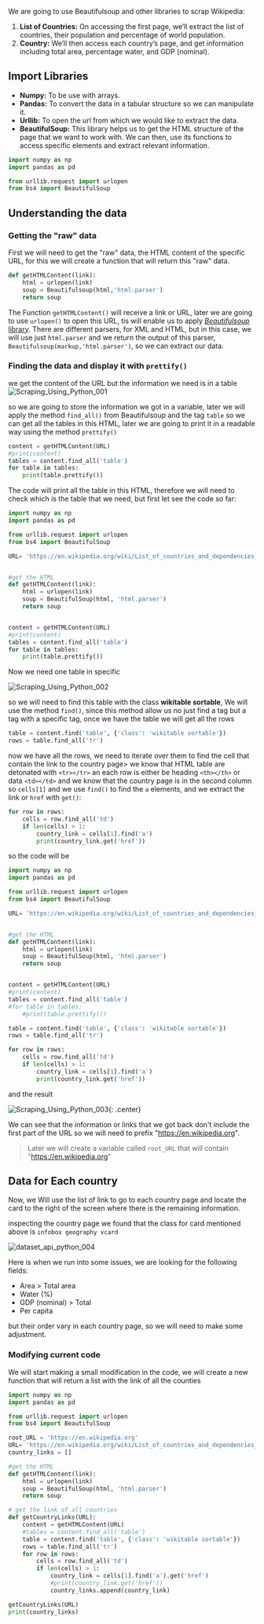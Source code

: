 We are going to use Beautifulsoup and other libraries to scrap Wikipedia:

1. **List of Countries:** On accessing the first page, we’ll extract the list of countries, their population and percentage of world population.  
2. **Country:** We’ll then access each country’s page, and get information including total area, percentage water, and GDP (nominal).   

## Import Libraries

* **Numpy:**  To be use with arrays.
* **Pandas:** To convert the data in a tabular structure so we can manipulate it.
* **Urllib:** To open the url from which we would like to extract the data.
* **BeautifulSoup:** This library helps us to get the HTML structure of the page that we want to work with. We can then, use its functions to access specific elements and extract relevant information.  

```python
import numpy as np
import pandas as pd

from urllib.request import urlopen
from bs4 import BeautifulSoup
```

## Understanding the data

### Getting the "raw" data

First we will need to get the "raw" data, the HTML content of the specific URL, for this we will create a function that will return this "raw" data.

```python
def getHTMLContent(link):
	html = urlopen(link)
	soup = Beautifulsoup(html,'html.parser')
	return soup
```

The Function `getHTMLContent()` will receive a link or URL, later we are going to use `urlopen()` to open this URL, tis will enable us to apply [*Beautifulsoup* library](https://www.crummy.com/software/BeautifulSoup/bs4/doc/).
There are different parsers, for XML and HTML, but in this case, we will use just `html.parser`
and we return  the output of this parser, `Beautifulsoup(markup,'html.parser')`, so we can extract our data.

### Finding the data and display it with `prettify()`

we get the content of the URL but the information we need is in a table 
![Scraping_Using_Python_001](../images/Scraping_Using_Python_001.png)

so we are going to store the information we got in a variable, later we will apply the method `find_all()` from Beautifulsoup  and the tag `table` so we can get all the tables in this HTML, later we are going to print it in a readable way using the method `prettify()`

```python
content = getHTMLContent(URL)
#print(content)
tables = content.find_all('table')
for table in tables:
	print(table.prettify())
```

The code will print all the table in this HTML, therefore we will need to check which is the table that we need, but first let see the code so far:

```python
import numpy as np
import pandas as pd

from urllib.request import urlopen
from bs4 import BeautifulSoup

URL= 'https://en.wikipedia.org/wiki/List_of_countries_and_dependencies_by_population'


#get the HTML 
def getHTMLContent(link):
	html = urlopen(link)
	soup = BeautifulSoup(html, 'html.parser')
	return soup


content = getHTMLContent(URL)
#print(content)
tables = content.find_all('table')
for table in tables:
	print(table.prettify())
```

Now we need one table  in specific

![Scraping_Using_Python_002](../images/Scraping_Using_Python_002.png)

so we will need to find this table with the class **wikitable sortable**, 
We will use the method `find()`, since this method allow us no just find a tag but a tag with a specific tag, once we have the table we will get all the rows

```python
table = content.find('table', {'class': 'wikitable sortable'})
rows = table.find_all('tr')
```

now we have all the rows, we need to iterate over them to find the cell that contain the link to the country page> we know that HTML table are detonated with `<tr></tr>` an each row is either be heading `<th></th>` or data `<td></td>` and we know that the country page is in the second column so `cells[1]` and we use `find()` to find the `a` elements, and we extract the link or `href` with `get()`:

```python 
for row in rows:
	cells = row.find_all('td')
	if len(cells) > 1:
		country_link = cells[1].find('a')
		print(country_link.get('href'))
```
so the code will be

```python 
import numpy as np
import pandas as pd

from urllib.request import urlopen
from bs4 import BeautifulSoup

URL= 'https://en.wikipedia.org/wiki/List_of_countries_and_dependencies_by_population'


#get the HTML 
def getHTMLContent(link):
	html = urlopen(link)
	soup = BeautifulSoup(html, 'html.parser')
	return soup


content = getHTMLContent(URL)
#print(content)
tables = content.find_all('table')
#for table in tables:
	#print(table.prettify())

table = content.find('table', {'class': 'wikitable sortable'})
rows = table.find_all('tr')

for row in rows:
	cells = row.find_all('td')
	if len(cells) > 1:
		country_link = cells[1].find('a')
		print(country_link.get('href'))
```

and the result 

![Scraping_Using_Python_003](../images/Scraping_Using_Python_003.png){: .center}

We can see that the information or links that we got back don't include the first part of the URL so we will need to prefix "https://en.wikipedia.org".

> Later we will create a variable called `root_URL` that will contain "https://en.wikipedia.org"

## Data for Each country 

Now, we Will use the list of link to go to each country page and locate the card to the right of the screen where there is the remaining information.

inspecting the country page we found that the class for card mentioned above is `infobox geography vcard`

![dataset_api_python_004](../images/dataset_api_python_004.png)

Here is when we run into some issues, we are looking for the following fields:

* Area > Total area
* Water (%)
* GDP (nominal) > Total   
* Per capita

but their order vary in each country page, so we will need to make some adjustment.

### Modifying current code

We will start making a small modification in the code, we will create a new function that will return a list with the link of all the counties

```python
import numpy as np
import pandas as pd

from urllib.request import urlopen
from bs4 import BeautifulSoup

root_URL = 'https://en.wikipedia.org'
URL= 'https://en.wikipedia.org/wiki/List_of_countries_and_dependencies_by_population'
country_links = []

#get the HTML 
def getHTMLContent(link):
	html = urlopen(link)
	soup = BeautifulSoup(html, 'html.parser')
	return soup

# get the link of all countries 
def getCountryLinks(URL):
	content = getHTMLContent(URL)
	#tables = content.find_all('table')
	table = content.find('table', {'class': 'wikitable sortable'})
	rows = table.find_all('tr')
	for row in rows:
		cells = row.find_all('td')
		if len(cells) > 1:
			country_link = cells[1].find('a').get('href')
			#print(country_link.get('href'))
			country_links.append(country_link)

getCountryLinks(URL)
print(country_links)
```


